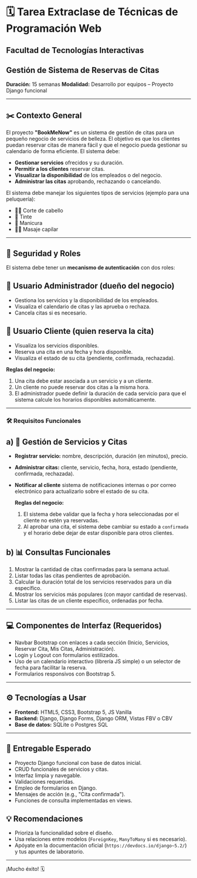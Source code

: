 # 🗓️ Tarea Extraclase de Técnicas de Programación Web

## Facultad de Tecnologías Interactivas

## Gestión de Sistema de Reservas de Citas

**Duración:** 15 semanas
**Modalidad:** Desarrollo por equipos – Proyecto Django funcional

---

## ✂️ Contexto General

El proyecto **"BookMeNow"** es un sistema de gestión de citas para un pequeño negocio de servicios de belleza. El objetivo es que los clientes puedan reservar citas de manera fácil y que el negocio pueda gestionar su calendario de forma eficiente. El sistema debe:

- **Gestionar servicios** ofrecidos y su duración.
- **Permitir a los clientes** reservar citas.
- **Visualizar la disponibilidad** de los empleados o del negocio.
- **Administrar las citas** aprobando, rechazando o cancelando.

El sistema debe manejar los siguientes tipos de servicios (ejemplo para una peluquería):

- 💇‍♂️ Corte de cabello
- 🎨 Tinte
- 💅 Manicura
- 💆‍♀️ Masaje capilar

---

## 🔐 Seguridad y Roles

El sistema debe tener un **mecanismo de autenticación** con dos roles:

## 👤 Usuario Administrador (dueño del negocio)

- Gestiona los servicios y la disponibilidad de los empleados.
- Visualiza el calendario de citas y las aprueba o rechaza.
- Cancela citas si es necesario.

## 👥 Usuario Cliente (quien reserva la cita)

- Visualiza los servicios disponibles.
- Reserva una cita en una fecha y hora disponible.
- Visualiza el estado de su cita (pendiente, confirmada, rechazada).

**Reglas del negocio:**

1. Una cita debe estar asociada a un servicio y a un cliente.
2. Un cliente no puede reservar dos citas a la misma hora.
3. El administrador puede definir la duración de cada servicio para que el sistema calcule los horarios disponibles automáticamente.

---

### 🛠️ Requisitos Funcionales

## a) 📅 Gestión de Servicios y Citas

- **Registrar servicio:** nombre, descripción, duración (en minutos), precio.
- **Administrar citas:** cliente, servicio, fecha, hora, estado (pendiente, confirmada, rechazada).
- **Notificar al cliente** sistema de notificaciones internas o por correo electrónico para actualizarlo sobre el estado de su cita.

  **Reglas del negocio:**

  1. El sistema debe validar que la fecha y hora seleccionadas por el cliente no estén ya reservadas.
  2. Al aprobar una cita, el sistema debe cambiar su estado a `confirmada` y el horario debe dejar de estar disponible para otros clientes.

## b) 📊 Consultas Funcionales

1. Mostrar la cantidad de citas confirmadas para la semana actual.
2. Listar todas las citas pendientes de aprobación.
3. Calcular la duración total de los servicios reservados para un día específico.
4. Mostrar los servicios más populares (con mayor cantidad de reservas).
5. Listar las citas de un cliente específico, ordenadas por fecha.

---

## 💻 Componentes de Interfaz (Requeridos)

- Navbar Bootstrap con enlaces a cada sección (Inicio, Servicios, Reservar Cita, Mis Citas, Administración).
- Login y Logout con formularios estilizados.
- Uso de un calendario interactivo (librería JS simple) o un selector de fecha para facilitar la reserva.
- Formularios responsivos con Bootstrap 5.

---

## ⚙️ Tecnologías a Usar

- **Frontend:** HTML5, CSS3, Bootstrap 5, JS Vanilla
- **Backend:** Django, Django Forms, Django ORM, Vistas FBV o CBV
- **Base de datos:** SQLite o Postgres SQL

---

## 📁 Entregable Esperado

- Proyecto Django funcional con base de datos inicial.
- CRUD funcionales de servicios y citas.
- Interfaz limpia y navegable.
- Validaciones requeridas.
- Empleo de formularios en Django.
- Mensajes de acción (e.g., "Cita confirmada").
- Funciones de consulta implementadas en views.

## 💡 Recomendaciones

- Prioriza la funcionalidad sobre el diseño.
- Usa relaciones entre modelos (`ForeignKey`, `ManyToMany` si es necesario).
- Apóyate en la documentación oficial (`https://devdocs.io/django~5.2/`) y tus apuntes de laboratorio.

---

¡Mucho éxito! 🗓️